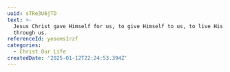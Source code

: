 ```yaml
---
uuid: sTRe3U6jTD
text: >-
  Jesus Christ gave Himself for us, to give Himself to us, to live His life
  through us.
referenceId: yosoms1rzf
categories:
  - Christ Our Life
createdDate: '2025-01-12T22:24:53.394Z'
---
```


